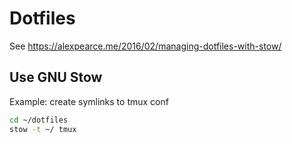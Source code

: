 # Dotfiles

See https://alexpearce.me/2016/02/managing-dotfiles-with-stow/

## Use GNU Stow

Example: create symlinks to tmux conf

```bash
cd ~/dotfiles
stow -t ~/ tmux
```
